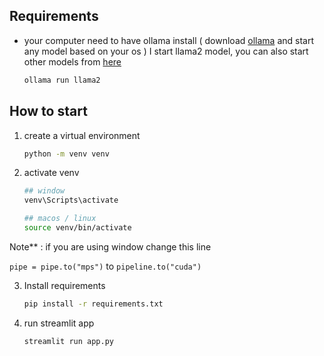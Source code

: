 ## Requirements
- your computer need to have ollama install ( download [ollama](https://ollama.com/)  and start any model based on your os )
  I start llama2 model, you can also start other models from [here](https://ollama.com/library) 
  ```bash
  ollama run llama2
  ```
## How to start
1. create a virtual environment
   ``` bash
   python -m venv venv
   ```
2. activate venv
   ```bash
   ## window
   venv\Scripts\activate

   ## macos / linux
   source venv/bin/activate
   ```

Note** : if you are using window change this line 

`pipe = pipe.to("mps")` to `pipeline.to("cuda")`

3. Install requirements
   ```bash
   pip install -r requirements.txt
   ```
4. run streamlit app
   ```bash
   streamlit run app.py
   ```
